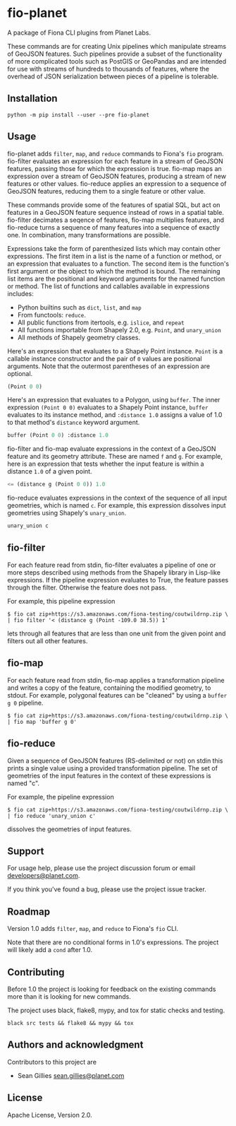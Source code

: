 fio-planet
==========

A package of Fiona CLI plugins from Planet Labs.

These commands are for creating Unix pipelines which manipulate streams of
GeoJSON features. Such pipelines provide a subset of the functionality of more
complicated tools such as PostGIS or GeoPandas and are intended for use with
streams of hundreds to thousands of features, where the overhead of JSON
serialization between pieces of a pipeline is tolerable.

Installation
------------

```
python -m pip install --user --pre fio-planet
```

Usage
-----

fio-planet adds `filter`, `map`, and `reduce` commands to Fiona's `fio`
program. fio-filter evaluates an expression for each feature in a stream of
GeoJSON features, passing those for which the expression is true. fio-map maps
an expression over a stream of GeoJSON features, producing a stream of new
features or other values. fio-reduce applies an expression to a sequence of
GeoJSON features, reducing them to a single feature or other value.

These commands provide some of the features of spatial SQL, but act on
features in a GeoJSON feature sequence instead of rows in a spatial table.
fio-filter decimates a seqence of features, fio-map multiplies features, and
fio-reduce turns a sequence of many features into a sequence of exactly one.
In combination, many transformations are possible.

Expressions take the form of parenthesized lists which may contain other
expressions. The first item in a list is the name of a function or method, or
an expression that evaluates to a function. The second item is the function's
first argument or the object to which the method is bound. The remaining list
items are the positional and keyword arguments for the named function or
method. The list of functions and callables available in expressions includes:

* Python builtins such as `dict`, `list`, and `map`
* From functools: `reduce`.
* All public functions from itertools, e.g. `islice`, and `repeat`
* All functions importable from Shapely 2.0, e.g. `Point`, and
  `unary_union`
* All methods of Shapely geometry classes.

Here's an expression that evaluates to a Shapely Point instance. `Point` is a
callable instance constructor and the pair of `0` values are positional
arguments. Note that the outermost parentheses of an expression are optional.

```lisp
(Point 0 0)
```

Here's an expression that evaluates to a Polygon, using `buffer`. The inner
expression `(Point 0 0)` evaluates to a Shapely Point instance, `buffer`
evaluates to its instance method, and `:distance 1.0` assigns a value of 1.0
to that method's `distance` keyword argument.

```lisp
buffer (Point 0 0) :distance 1.0
```

fio-filter and fio-map evaluate expressions in the context of a GeoJSON feature
and its geometry attribute. These are named `f` and `g`. For example, here
is an expression that tests whether the input feature is within a distance
`1.0` of a given point.

```lisp
<= (distance g (Point 0 0)) 1.0
```

fio-reduce evaluates expressions in the context of the sequence of all input
geometries, which is named `c`. For example, this expression dissolves input
geometries using Shapely's `unary_union`.

```lisp
unary_union c
```

fio-filter
----------

For each feature read from stdin, fio-filter evaluates a pipeline of one or
more steps described using methods from the Shapely library in Lisp-like
expressions. If the pipeline expression evaluates to True, the feature passes
through the filter. Otherwise the feature does not pass.

For example, this pipeline expression

```
$ fio cat zip+https://s3.amazonaws.com/fiona-testing/coutwildrnp.zip \
| fio filter '< (distance g (Point -109.0 38.5)) 1'
```

lets through all features that are less than one unit from the given point and
filters out all other features.

fio-map
-------

For each feature read from stdin, fio-map applies a transformation pipeline and
writes a copy of the feature, containing the modified geometry, to stdout. For
example, polygonal features can be "cleaned" by using a `buffer g 0`
pipeline.

```
$ fio cat zip+https://s3.amazonaws.com/fiona-testing/coutwildrnp.zip \
| fio map 'buffer g 0'
```

fio-reduce
----------

Given a sequence of GeoJSON features (RS-delimited or not) on stdin this prints
a single value using a provided transformation pipeline.  The set of geometries
of the input features in the context of these expressions is named "c".

For example, the pipeline expression

```
$ fio cat zip+https://s3.amazonaws.com/fiona-testing/coutwildrnp.zip \
| fio reduce 'unary_union c'
```

dissolves the geometries of input features.

Support
-------

For usage help, please use the project discussion forum or email
developers@planet.com.

If you think you've found a bug, please use the project issue tracker.

Roadmap
-------

Version 1.0 adds `filter`, `map`, and `reduce` to Fiona's `fio` CLI.

Note that there are no conditional forms in 1.0's expressions. The project will
likely add a `cond` after 1.0.

Contributing
------------

Before 1.0  the project is looking for feedback on the existing commands more
than it is looking for new commands.

The project uses black, flake8, mypy, and tox for static checks
and testing.

```
black src tests && flake8 && mypy && tox
```

Authors and acknowledgment
--------------------------

Contributors to this project are

* Sean Gillies <sean.gillies@planet.com>

License
-------

Apache License, Version 2.0.
